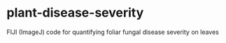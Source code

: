 # plant-disease-severity
FIJI (ImageJ) code for quantifying foliar fungal disease severity on leaves
